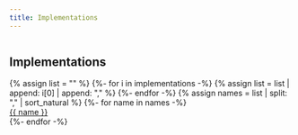 ```yaml
---
title: Implementations
---
```

<div style="display: flex; align-items: center">
  <h2>
    Implementations
  </h2>
  <div data-tooltip="Sorted alphabetically">
    <i class="small info icon grey" style="margin-bottom: 1.5em; margin-left: 0.5em"></i>
  </div>
</div>
<div class="ui bulleted list">
{% assign list = "" %}
{%- for i in implementations -%}
  {% assign list = list | append: i[0] | append: ","  %}
{%- endfor -%}
{% assign names = list | split: "," | sort_natural %}
{%- for name in names -%}
  <div class="item">
    <a href="{{ name | slugify }}">{{ name }}</a>
  </div>
{%- endfor -%}
</div>
